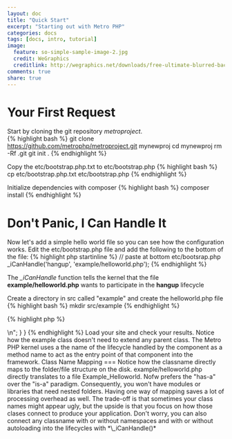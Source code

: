 ```yaml
---
layout: doc
title: "Quick Start"
excerpt: "Starting out with Metro PHP"
categories: docs
tags: [docs, intro, tutorial]
image:
  feature: so-simple-sample-image-2.jpg
  credit: WeGraphics
  creditlink: http://wegraphics.net/downloads/free-ultimate-blurred-background-pack/
comments: true
share: true
---
```



Your First Request
=====
Start by cloning the git repository _metroproject_.  
{% highlight bash %}
git clone https://github.com/metrophp/metroproject.git mynewproj
cd mynewproj
rm -Rf .git
git init .
{% endhighlight %}

Copy the etc/bootstrap.php.txt to etc/bootstrap.php
{% highlight bash %}
cp etc/bootstrap.php.txt etc/bootstrap.php
{% endhighlight %}

Initialize dependencies with composer
{% highlight bash %}
composer install
{% endhighlight %}

Don't Panic, I Can Handle It
======

Now let's add a simple hello world file so you can see how the configuration works. Edit the etc/bootstrap.php file and add the following to the bottom of the file:
{% highlight php startinline %}
// paste at bottom etc/bootsrap.php
_iCanHandle('hangup',  'example/helloworld.php');
{% endhighlight %}

The *\_iCanHandle* function tells the kernel that the file **example/helloworld.php** wants to participate in the **hangup** lifecycle

Create a directory in src called "example" and create the helloworld.php file
{% highlight bash %}
mkdir src/example
{% endhighlight %}

{% highlight php %}
<?php
class Example_Helloworld {

	public function output($request, $response) {
		echo "Hello World. <br/>\n";
	}
}
{% endhighlight %}

Load your site and check your results.

Notice how the example class doesn't need to extend any parent class.  The Metro PHP kernel uses a the name of the lifecycle handled by the component as a method name to act as the entry point of that component into the framework.

Class Name Mapping
===
Notice how the classname directly maps to the folder/file structure on the disk. example/helloworld.php directly translates to a file Example_Helloworld. Nofw prefers the "has-a" over the "is-a" paradigm. Consequently, you won't have modules or libraries that need nested folders. Having one way of mapping saves a lot of processing overhead as well. The trade-off is that sometimes your class names might appear ugly, but the upside is that you focus on how those clases connect to produce your application.

Don't worry, you can also connect any classname with or without namespaces and with or without autoloading into the lifecycles with *\_iCanHandle()*
